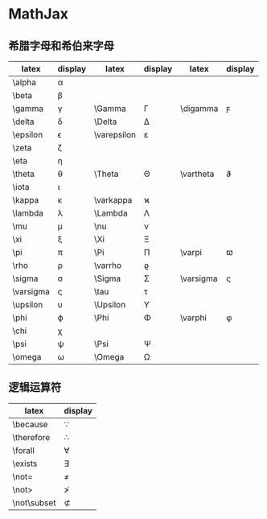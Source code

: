 # MathJax

## 希腊字母和希伯来字母

|latex|display|latex|display|latex|display|
|---|---|---|---|---|---|
|\alpha|α|||||
|\beta|β|||||
|\gamma|γ|\Gamma|Γ|\digamma|ϝ|
|\delta|δ|\Delta|Δ|||
|\epsilon|ϵ|\varepsilon|ε|||
|\zeta|ζ|||||
|\eta|η|||||
|\theta|θ|\Theta|Θ|\vartheta|ϑ|
|\iota|ι|||||
|\kappa|κ|\varkappa|ϰ|||
|\lambda|λ|\Lambda|Λ|||
|\mu|μ|\nu|ν|||
|\xi|ξ|\Xi|Ξ|||
|\pi|π|\Pi|Π|\varpi|ϖ|
|\rho|ρ|\varrho|ϱ|||
|\sigma|σ|\Sigma|Σ|\varsigma|ς|
|\varsigma|ς|\tau|τ|||
|\upsilon|υ|\Upsilon|Υ|||
|\phi|ϕ|\Phi|Φ|\varphi|φ|
|\chi|χ|||||
|\psi|ψ|\Psi|Ψ|||
|\omega|ω|\Omega|Ω|||

## 逻辑运算符

|latex|display|
|---|---|
|\because|∵|
|\therefore|∴|
|\forall|∀|
|\exists|∃|
|\not=|≠|
|\not>|≯|
|\not\subset|⊄|
